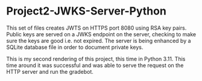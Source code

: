 # Project2-JWKS-Server-Python
This set of files creates JWTS on HTTPS port 8080 using RSA key pairs. Public keys are served on a JWKS endpoint on the server, checking to make sure the keys are good i.e. not expired. The server is being enhanced by a SQLite database file in order to document private keys.

This is my second rendering of this project, this time in Python 3.11. This time around it was successful and was able to serve the request on the HTTP server and run the gradebot.
